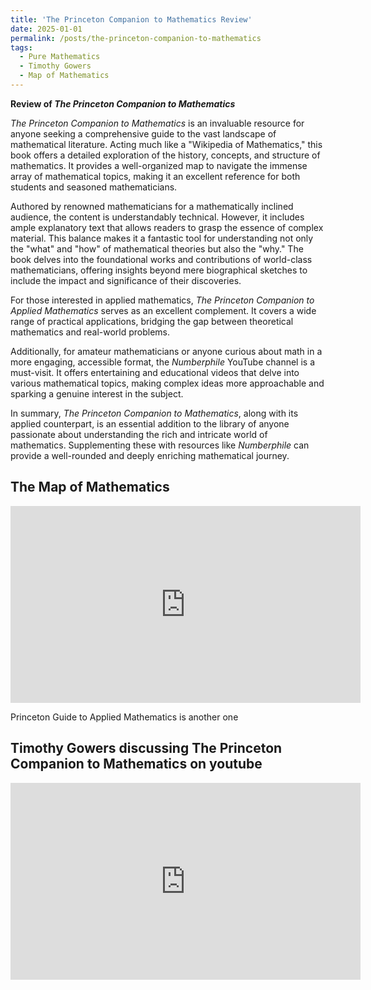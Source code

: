 ```yaml
---
title: 'The Princeton Companion to Mathematics Review'
date: 2025-01-01
permalink: /posts/the-princeton-companion-to-mathematics
tags:
  - Pure Mathematics
  - Timothy Gowers
  - Map of Mathematics
---
```


**Review of *The Princeton Companion to Mathematics***  

*The Princeton Companion to Mathematics* is an invaluable resource for anyone seeking a comprehensive guide to the vast landscape of mathematical literature. Acting much like a "Wikipedia of Mathematics," this book offers a detailed exploration of the history, concepts, and structure of mathematics. It provides a well-organized map to navigate the immense array of mathematical topics, making it an excellent reference for both students and seasoned mathematicians.

Authored by renowned mathematicians for a mathematically inclined audience, the content is understandably technical. However, it includes ample explanatory text that allows readers to grasp the essence of complex material. This balance makes it a fantastic tool for understanding not only the "what" and "how" of mathematical theories but also the "why." The book delves into the foundational works and contributions of world-class mathematicians, offering insights beyond mere biographical sketches to include the impact and significance of their discoveries.

For those interested in applied mathematics, *The Princeton Companion to Applied Mathematics* serves as an excellent complement. It covers a wide range of practical applications, bridging the gap between theoretical mathematics and real-world problems.

Additionally, for amateur mathematicians or anyone curious about math in a more engaging, accessible format, the *Numberphile* YouTube channel is a must-visit. It offers entertaining and educational videos that delve into various mathematical topics, making complex ideas more approachable and sparking a genuine interest in the subject.

In summary, *The Princeton Companion to Mathematics*, along with its applied counterpart, is an essential addition to the library of anyone passionate about understanding the rich and intricate world of mathematics. Supplementing these with resources like *Numberphile* can provide a well-rounded and deeply enriching mathematical journey.


## The Map of Mathematics

<iframe width="560" height="315" src="https://www.youtube.com/embed/OmJ-4B-mS-Y" title="YouTube video player" frameborder="0" allow="accelerometer; autoplay; clipboard-write; encrypted-media; gyroscope; picture-in-picture" allowfullscreen></iframe>




Princeton Guide to Applied Mathematics is another one

## Timothy Gowers discussing The Princeton Companion to Mathematics on youtube

<iframe width="560" height="315" src="https://www.youtube.com/embed/b2bftGgAge0" title="YouTube video player" frameborder="0" allow="accelerometer; autoplay; clipboard-write; encrypted-media; gyroscope; picture-in-picture" allowfullscreen></iframe>


